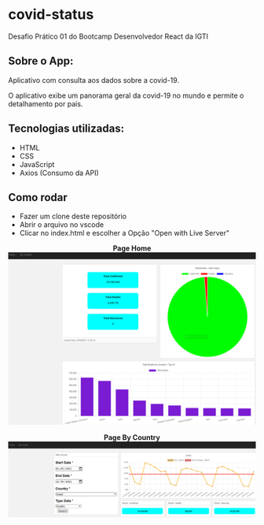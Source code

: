 # covid-status
Desafio Prático 01 do Bootcamp Desenvolvedor React da IGTI

## Sobre o App:
Aplicativo com consulta aos dados sobre a covid-19.  

O aplicativo exibe um panorama geral da covid-19 no mundo e permite o detalhamento por país.


## Tecnologias utilizadas:

* HTML
* CSS
* JavaScript
* Axios (Consumo da API)

## Como rodar
* Fazer um clone deste repositório
* Abrir o arquivo no vscode
* Clicar no index.html e escolher a Opção "Open with Live Server"

<p align="center">
  <strong> Page Home </strong>
  <img src="/assets/img/print-home.png">
</p>

<p align="center">
  <strong> Page By Country </strong>
  <img src="/assets/img/print-country.png">
</p>
